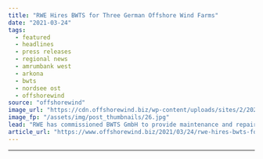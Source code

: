 ```yaml
---
title: "RWE Hires BWTS for Three German Offshore Wind Farms"
date: "2021-03-24"
tags: 
  - featured
  - headlines
  - press releases
  - regional news
  - amrumbank west
  - arkona
  - bwts
  - nordsee ost
  - offshorewind
source: "offshorewind"
image_url: "https://cdn.offshorewind.biz/wp-content/uploads/sites/2/2021/03/24092016/RWE-Hires-BWTS-for-Three-German-Offshore-Wind-Farms.jpg"
image_fp: "/assets/img/post_thumbnails/26.jpg"
lead: "RWE has commissioned BWTS GmbH to provide maintenance and repair of the safety equipment"
article_url: "https://www.offshorewind.biz/2021/03/24/rwe-hires-bwts-for-three-german-offshore-wind-farms/"
---
```


---
